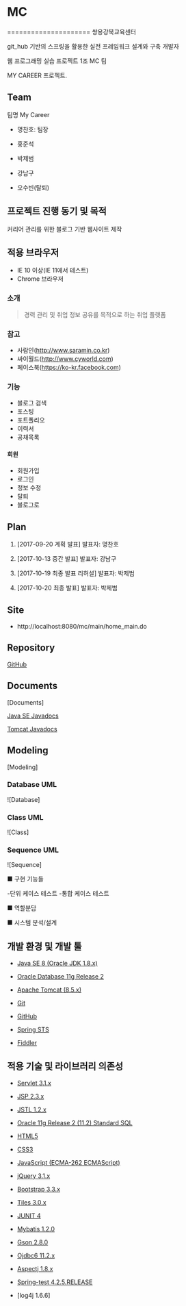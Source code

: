 # MC
=====================
쌍용강북교육센터

git_hub 기반의 스프링을 활용한 실전 프레임워크 설계와 구축 개발자

웹 프로그래밍 실습 프로젝트 1조 MC 팀

MY CAREER 프로젝트.



## Team

팀명 My Career

- 명찬호: 팀장

- 홍준석

- 박제범

- 강남구

- 오수빈(탈퇴)




## 프로젝트 진행 동기 및 목적

커리어 관리를 위한 블로그 기반 웹사이트 제작


## 적용 브라우저

- IE 10 이상(IE 11에서 테스트)
- Chrome 브라우저



### 소개

> 경력 관리 및 취업 정보 공유를 목적으로 하는 취업 플랫폼



### 참고

- 사람인(http://www.saramin.co.kr)
- 싸이월드(http://www.cyworld.com)
- 페이스북(https://ko-kr.facebook.com)


### 기능 

- 블로그 검색
- 포스팅
- 포트폴리오
- 이력서
- 공채목록



#### 회원

- 회원가입
- 로그인
- 정보 수정
- 탈퇴
- 블로그로




## Plan 

01. [2017-09-20 계획 발표]
발표자: 명찬호

02. [2017-10-13 중간 발표]
발표자: 강남구

03. [2017-10-19 최종 발표 리허설]
발표자: 박제범

04. [2017-10-20 최종 발표]
발표자: 박제범



## Site

- http://localhost:8080/mc/main/home_main.do



## Repository

[GitHub](https://github.com/dahyoun-daddy/MC)




## Documents 

[Documents]

[Java SE Javadocs](http://docs.oracle.com/javase/8/docs/api)

[Tomcat Javadocs](http://tomcat.apache.org/tomcat-8.5-doc/api)





## Modeling 

[Modeling]




### Database UML 

![Database]




### Class UML 

![Class]



### Sequence UML 

![Sequence]

■ 구현 기능들

-단위 케이스 테스트
-통합 케이스 테스트

■ 역할분담

■ 시스템 분석/설계


## 개발 환경 및 개발 툴

- [Java SE 8 (Oracle JDK 1.8.x)](http://jcp.org)

- [Oracle Database 11g Release 2](http://oracle.com)

- [Apache Tomcat (8.5.x)](http://tomcat.apache.org)

- [Git](http://git-scm.com)

- [GitHub](https://github.com)

- [Spring STS](https://spring.io/tools)

- [Fiddler](https://www.telerik.com/fiddler)


## 적용 기술 및 라이브러리 의존성

- [Servlet 3.1.x](http://jcp.org/en/jsr/detail?id=340)

- [JSP 2.3.x](http://jcp.org/en/jsr/detail?id=245)

- [JSTL 1.2.x](http://jcp.org/en/jsr/detail?id=52)

- [Oracle 11g Release 2 (11.2) Standard SQL](http://docs.oracle.com/cd/E11882_01/server.112/e41084/ap_standard_sql.htm)

- [HTML5](http://w3.org/TR/html5)

- [CSS3](http://w3.org/TR/CSS)

- [JavaScript (ECMA-262 ECMAScript)](http://ecma-international.org/publications/standards/Ecma-262.htm)

- [jQuery 3.1.x](http://jquery.com)

- [Bootstrap 3.3.x](http://bootstrapk.com)

- [Tiles 3.0.x](https://tiles.apache.org)

- [JUNIT 4](http://junit.org/junit4)

- [Mybatis 1.2.0](http://www.mybatis.org/mybatis-3)

- [Gson 2.8.0](https://github.com/google/gson)

- [Ojdbc6 11.2.x](https://mvnrepository.com/artifact/oracle/ojdbc6/11.2.0.3)

- [Aspectj 1.8.x](https://www.eclipse.org/aspectj)

- [Spring-test 4.2.5.RELEASE](https://docs.spring.io/spring/docs/current/spring-framework-reference/testing.html)

- [log4j 1.6.6]
